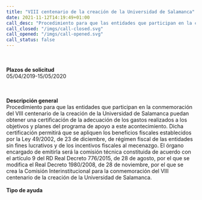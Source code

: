 ```yaml
---
title: "VIII centenario de la creación de la Universidad de Salamanca"
date: 2021-11-12T14:19:49+01:00
call_desc: "Procedimiento para que las entidades que participan en la conmemoración del VIII centenario de la creación ..."
call_closed: "/imgs/call-closed.svg"
call_opened: "/imgs/call-opened.svg"
call_status: false
---
```

<br><br><b>Plazos de solicitud</b><br>
05/04/2019-15/05/2020         

<br><br><b>Descripción general</b><br>
Procedimiento para que las entidades que participan en la conmemoración del VIII centenario de la creación de la Universidad de Salamanca puedan obtener una certificación de la adecuación de los gastos realizados a los objetivos y planes del programa de apoyo a este acontecimiento.
Dicha certificación permitirá que se apliquen los beneficios fiscales establecidos por la Ley 49/2002, de 23 de diciembre, de régimen fiscal de las entidades sin fines lucrativos y de los incentivos fiscales al mecenazgo. El órgano encargado de emitirla será la comisión técnica constituida de acuerdo con el artículo 9 del RD Real Decreto 776/2015, de 28 de agosto, por el que se modifica el Real Decreto 1980/2008, de 28 de noviembre, por el que se crea la Comisión Interinstitucional para la conmemoración del VIII centenario de la creación de la Universidad de Salamanca.
<br><br><b>Tipo de ayuda</b><br> 

